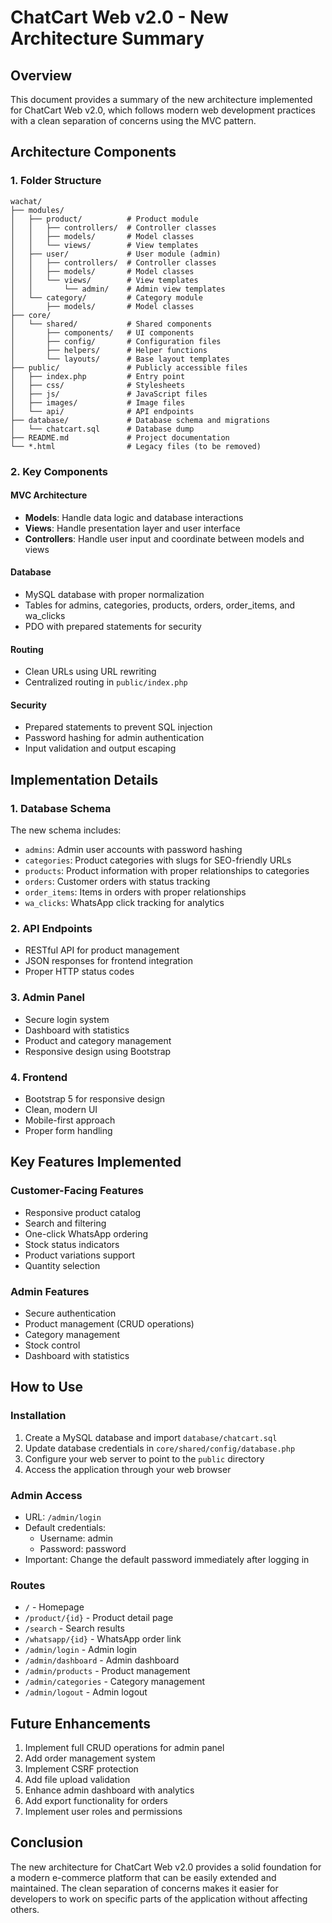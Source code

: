 # ChatCart Web v2.0 - New Architecture Summary

## Overview

This document provides a summary of the new architecture implemented for ChatCart Web v2.0, which follows modern web development practices with a clean separation of concerns using the MVC pattern.

## Architecture Components

### 1. Folder Structure
```
wachat/
├── modules/
│   ├── product/          # Product module
│   │   ├── controllers/  # Controller classes
│   │   ├── models/       # Model classes
│   │   └── views/        # View templates
│   ├── user/             # User module (admin)
│   │   ├── controllers/  # Controller classes
│   │   ├── models/       # Model classes
│   │   └── views/        # View templates
│   │       └── admin/    # Admin view templates
│   └── category/         # Category module
│       ├── models/       # Model classes
├── core/
│   └── shared/           # Shared components
│       ├── components/   # UI components
│       ├── config/       # Configuration files
│       ├── helpers/      # Helper functions
│       └── layouts/      # Base layout templates
├── public/               # Publicly accessible files
│   ├── index.php         # Entry point
│   ├── css/              # Stylesheets
│   ├── js/               # JavaScript files
│   ├── images/           # Image files
│   └── api/              # API endpoints
├── database/             # Database schema and migrations
│   └── chatcart.sql      # Database dump
├── README.md             # Project documentation
└── *.html                # Legacy files (to be removed)
```

### 2. Key Components

#### MVC Architecture
- **Models**: Handle data logic and database interactions
- **Views**: Handle presentation layer and user interface
- **Controllers**: Handle user input and coordinate between models and views

#### Database
- MySQL database with proper normalization
- Tables for admins, categories, products, orders, order_items, and wa_clicks
- PDO with prepared statements for security

#### Routing
- Clean URLs using URL rewriting
- Centralized routing in `public/index.php`

#### Security
- Prepared statements to prevent SQL injection
- Password hashing for admin authentication
- Input validation and output escaping

## Implementation Details

### 1. Database Schema
The new schema includes:
- `admins`: Admin user accounts with password hashing
- `categories`: Product categories with slugs for SEO-friendly URLs
- `products`: Product information with proper relationships to categories
- `orders`: Customer orders with status tracking
- `order_items`: Items in orders with proper relationships
- `wa_clicks`: WhatsApp click tracking for analytics

### 2. API Endpoints
- RESTful API for product management
- JSON responses for frontend integration
- Proper HTTP status codes

### 3. Admin Panel
- Secure login system
- Dashboard with statistics
- Product and category management
- Responsive design using Bootstrap

### 4. Frontend
- Bootstrap 5 for responsive design
- Clean, modern UI
- Mobile-first approach
- Proper form handling

## Key Features Implemented

### Customer-Facing Features
- Responsive product catalog
- Search and filtering
- One-click WhatsApp ordering
- Stock status indicators
- Product variations support
- Quantity selection

### Admin Features
- Secure authentication
- Product management (CRUD operations)
- Category management
- Stock control
- Dashboard with statistics

## How to Use

### Installation
1. Create a MySQL database and import `database/chatcart.sql`
2. Update database credentials in `core/shared/config/database.php`
3. Configure your web server to point to the `public` directory
4. Access the application through your web browser

### Admin Access
- URL: `/admin/login`
- Default credentials:
  - Username: admin
  - Password: password
- Important: Change the default password immediately after logging in

### Routes
- `/` - Homepage
- `/product/{id}` - Product detail page
- `/search` - Search results
- `/whatsapp/{id}` - WhatsApp order link
- `/admin/login` - Admin login
- `/admin/dashboard` - Admin dashboard
- `/admin/products` - Product management
- `/admin/categories` - Category management
- `/admin/logout` - Admin logout

## Future Enhancements

1. Implement full CRUD operations for admin panel
2. Add order management system
3. Implement CSRF protection
4. Add file upload validation
5. Enhance admin dashboard with analytics
6. Add export functionality for orders
7. Implement user roles and permissions

## Conclusion

The new architecture for ChatCart Web v2.0 provides a solid foundation for a modern e-commerce platform that can be easily extended and maintained. The clean separation of concerns makes it easier for developers to work on specific parts of the application without affecting others.